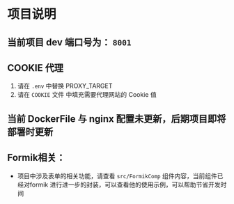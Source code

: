 # 项目说明

## 当前项目 dev 端口号为： `8001`

## COOKIE 代理

1. 请在 `.env` 中替换 PROXY_TARGET
2. 请在 `COOKIE` 文件 中填充需要代理网站的 Cookie 值

## 当前 DockerFile 与 nginx 配置未更新，后期项目即将部署时更新

## Formik相关：

* 项目中涉及表单的相关功能，请查看 `src/FormikComp` 组件内容，当前组件已经对formik 进行进一步的封装，可以查看他的使用示例，可以帮助节省开发时间
